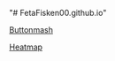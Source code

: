 "# FetaFisken00.github.io" 

[Buttonmash](https://fetafisken00.github.io//buttonmash/dist/index.html)

[Heatmap](https://fetafisken00.github.io//map-shit/dist/index.html)
